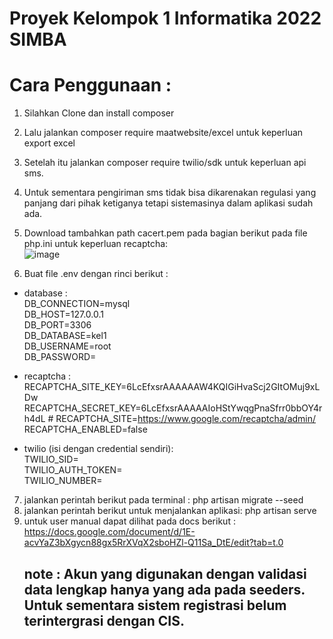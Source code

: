 # Proyek Kelompok 1 Informatika 2022 SIMBA

# Cara Penggunaan :

1. Silahkan Clone dan install composer
2. Lalu jalankan composer require maatwebsite/excel untuk keperluan export excel
3. Setelah itu jalankan composer require twilio/sdk untuk keperluan api sms.
4. Untuk sementara pengiriman sms tidak bisa dikarenakan regulasi yang panjang dari pihak ketiganya tetapi sistemasinya dalam aplikasi sudah ada.
5. Download tambahkan path cacert.pem pada bagian berikut pada file php.ini untuk keperluan recaptcha:  
   ![image](https://github.com/user-attachments/assets/6dc63a1d-81e8-40cf-acb8-064461a3ae1f)

6. Buat file .env dengan rinci berikut :
-   database :  
    DB_CONNECTION=mysql  
    DB_HOST=127.0.0.1  
    DB_PORT=3306  
    DB_DATABASE=kel1  
    DB_USERNAME=root  
    DB_PASSWORD=  
      
 -   recaptcha :  
    RECAPTCHA_SITE_KEY=6LcEfxsrAAAAAAW4KQIGiHvaScj2GItOMuj9xLDw
    RECAPTCHA_SECRET_KEY=6LcEfxsrAAAAAIoHStYwqgPnaSfrr0bbOY4rh4dL
    # RECAPTCHA_SITE=https://www.google.com/recaptcha/admin/
    RECAPTCHA_ENABLED=false  
  
   -   twilio (isi dengan credential sendiri):  
    TWILIO_SID=  
    TWILIO_AUTH_TOKEN=  
    TWILIO_NUMBER=  
  
7. jalankan perintah berikut pada terminal : php artisan migrate --seed
8. jalankan perintah berikut untuk menjalankan aplikasi: php artisan serve
9. untuk user manual dapat dilihat pada docs berikut : https://docs.google.com/document/d/1E-acvYaZ3bXgycn88gx5RrXVqX2sboHZl-Q11Sa_DtE/edit?tab=t.0
   ## note : Akun yang digunakan dengan validasi data lengkap hanya yang ada pada seeders. Untuk sementara sistem registrasi belum terintergrasi dengan CIS. 
   
